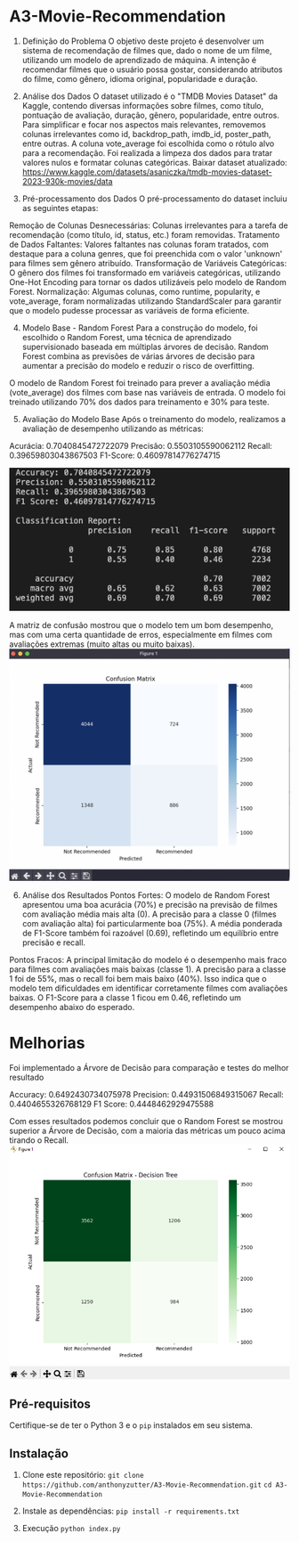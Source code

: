 # A3-Movie-Recommendation

1. Definição do Problema
O objetivo deste projeto é desenvolver um sistema de recomendação de filmes que, dado o nome de um filme, utilizando um modelo de aprendizado de máquina. A intenção é recomendar filmes que o usuário possa gostar, considerando atributos do filme, como gênero, idioma original, popularidade e duração.

2. Análise dos Dados
O dataset utilizado é o "TMDB Movies Dataset" da Kaggle, contendo diversas informações sobre filmes, como título, pontuação de avaliação, duração, gênero, popularidade, entre outros. Para simplificar e focar nos aspectos mais relevantes, removemos colunas irrelevantes como id, backdrop_path, imdb_id, poster_path, entre outras. A coluna vote_average foi escolhida como o rótulo alvo para a recomendação. Foi realizada a limpeza dos dados para tratar valores nulos e formatar colunas categóricas.
Baixar dataset atualizado: https://www.kaggle.com/datasets/asaniczka/tmdb-movies-dataset-2023-930k-movies/data

4. Pré-processamento dos Dados
O pré-processamento do dataset incluiu as seguintes etapas:

Remoção de Colunas Desnecessárias: Colunas irrelevantes para a tarefa de recomendação (como título, id, status, etc.) foram removidas.
Tratamento de Dados Faltantes: Valores faltantes nas colunas foram tratados, com destaque para a coluna genres, que foi preenchida com o valor 'unknown' para filmes sem gênero atribuído.
Transformação de Variáveis Categóricas: O gênero dos filmes foi transformado em variáveis categóricas, utilizando One-Hot Encoding para tornar os dados utilizáveis pelo modelo de Random Forest.
Normalização: Algumas colunas, como runtime, popularity, e vote_average, foram normalizadas utilizando StandardScaler para garantir que o modelo pudesse processar as variáveis de forma eficiente.

4. Modelo Base - Random Forest
Para a construção do modelo, foi escolhido o Random Forest, uma técnica de aprendizado supervisionado baseada em múltiplas árvores de decisão. Random Forest combina as previsões de várias árvores de decisão para aumentar a precisão do modelo e reduzir o risco de overfitting.

O modelo de Random Forest foi treinado para prever a avaliação média (vote_average) dos filmes com base nas variáveis de entrada. O modelo foi treinado utilizando 70% dos dados para treinamento e 30% para teste.

5. Avaliação do Modelo Base
Após o treinamento do modelo, realizamos a avaliação de desempenho utilizando as métricas:

Acurácia: 0.7040845472722079
Precisão: 0.5503105590062112
Recall: 0.39659803043867503
F1-Score: 0.46097814776274715

![Imagem Resultado](resultados_random_forest.png)


A matriz de confusão mostrou que o modelo tem um bom desempenho, mas com uma certa quantidade de erros, especialmente em filmes com avaliações extremas (muito altas ou muito baixas).
![Imagem Matriz](matriz_random_forest.png)


6. Análise dos Resultados
Pontos Fortes: O modelo de Random Forest apresentou uma boa acurácia (70%) e precisão na previsão de filmes com avaliação média mais alta (0). A precisão para a classe 0 (filmes com avaliação alta) foi particularmente boa (75%). A média ponderada de F1-Score também foi razoável (0.69), refletindo um equilíbrio entre precisão e recall.

Pontos Fracos: A principal limitação do modelo é o desempenho mais fraco para filmes com avaliações mais baixas (classe 1). A precisão para a classe 1 foi de 55%, mas o recall foi bem mais baixo (40%). Isso indica que o modelo tem dificuldades em identificar corretamente filmes com avaliações baixas. O F1-Score para a classe 1 ficou em 0.46, refletindo um desempenho abaixo do esperado.

# Melhorias

Foi implementado a Árvore de Decisão para comparação e testes do melhor resultado

Accuracy: 0.6492430734075978
Precision: 0.44931506849315067
Recall: 0.4404655326768129
F1 Score: 0.4448462929475588

Com esses resultados podemos concluir que o Random Forest se mostrou superior a Árvore de Decisão, com a maioria das métricas  um pouco acima tirando o Recall.
![Imagem Matriz](matriz_arvore_decisao.png)


## Pré-requisitos

Certifique-se de ter o Python 3 e o `pip` instalados em seu sistema.

## Instalação

1. Clone este repositório:
```git clone https://github.com/anthonyzutter/A3-Movie-Recommendation.git```
```cd A3-Movie-Recommendation```

2. Instale as dependências:
```pip install -r requirements.txt```

3. Execução
```python index.py```